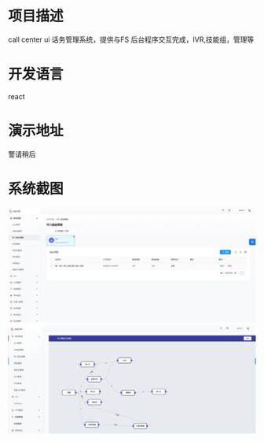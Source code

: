 # 项目描述
call center ui 话务管理系统，提供与FS 后台程序交互完成，IVR,技能组，管理等

# 开发语言
react

# 演示地址
警请稍后

# 系统截图
![image](https://github.com/shaoxx666/call-center-ui/blob/main/1.png)
![image](https://github.com/shaoxx666/call-center-ui/blob/main/2.png)
